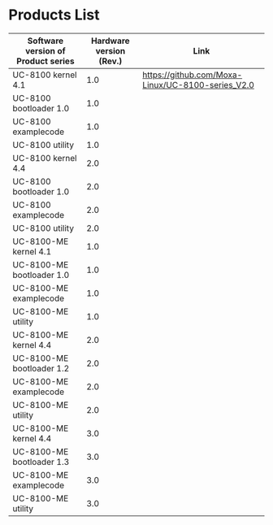 # Products List
| Software version of Product series | Hardware version (Rev.)| Link |
|---|---|---|
| UC-8100 kernel 4.1  | 1.0   | https://github.com/Moxa-Linux/UC-8100-series_V2.0  |
| UC-8100 bootloader 1.0  | 1.0  |   |
| UC-8100 examplecode | 1.0  |   |
| UC-8100 utility  | 1.0  |   |
| UC-8100 kernel 4.4  | 2.0   |   |
| UC-8100 bootloader 1.0  | 2.0  |   |
| UC-8100 examplecode | 2.0  |   |
| UC-8100 utility  | 2.0  |   |
| UC-8100-ME kernel 4.1  | 1.0   |   |
| UC-8100-ME bootloader 1.0  | 1.0  |   |
| UC-8100-ME examplecode | 1.0  |   |
| UC-8100-ME utility  | 1.0  |   |
| UC-8100-ME kernel 4.4  | 2.0   |   |
| UC-8100-ME bootloader 1.2  | 2.0  |   |
| UC-8100-ME examplecode | 2.0  |   |
| UC-8100-ME utility  | 2.0  |   |
| UC-8100-ME kernel 4.4  | 3.0   |   |
| UC-8100-ME bootloader 1.3  | 3.0  |   |
| UC-8100-ME examplecode | 3.0  |   |
| UC-8100-ME utility  | 3.0  |   |
